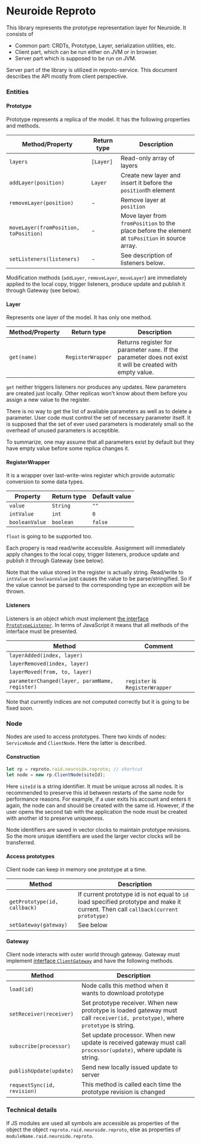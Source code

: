 Neuroide Reproto
================

This library represents the prototype representation layer for Neuroide. It consists of

* Common part: CRDTs, Prototype, Layer, serialization utilities, etc.
* Client part, which can be run either on JVM or in browser.
* Server part which is supposed to be run on JVM.

Server part of the library is utilized in reproto-service. This document describes the API mostly from client perspective.

### Entities

#### Prototype

Prototype represents a replica of the model. It has the following properties and methods.

| Method/Property                       | Return type | Description                                                  |
| ------------------------------------- | ----------- | ------------------------------------------------------------ |
| `layers`                              | `[Layer]`   | Read-only array of layers                                    |
| `addLayer(position)`                  | `Layer`     | Create new layer and insert it before the `position`th element |
| `removeLayer(position)`               | -           | Remove layer at `position`                                   |
| `moveLayer(fromPosition, toPosition)` | -           | Move layer from `fromPosition` to the place before the element at `toPosition` in source array. |
| `setListeners(listeners)`             | -           | See description of listeners below.                          |

Modification methods (`addLayer`, `removeLayer`, `moveLayer`) are immediately applied to the local copy, trigger listeners, produce update and publish it through Gateway (see below).

#### Layer

Represents one layer of the model. It has only one method.

| Method/Property | Return type       | Description                           |
| --------------- | ----------------- | ------------------------------------- |
| `get(name)`     | `RegisterWrapper` | Returns register for parameter `name`. If the parameter does not exist it will be created with empty value. |

`get` neither triggers listeners nor produces any updates. New parameters are created just locally. Other replicas won't know about them before you assign a new value to the register.

There is no way to get the list of available parameters as well as to delete a parameter. User code must control the set of necessary parameter itself. It is supposed that the set of ever used parameters is moderately small so the overhead of unused parameters is acceptible.

To summarize, one may assume that all parameters exist by default but they have empty value before some replica changes it.

#### RegisterWrapper

It is a wrapper over last-write-wins register which provide automatic conversion to some data types.

| Property       | Return type | Default value |
| -------------- | ----------- | ------------- |
| `value`        | `String`    | `""`          |
| `intValue`     | `int`       | `0`           |
| `booleanValue` | `boolean`   | `false`       |

`float` is going to be supported too.

Each propery is read read/write accessible. Assignment will immediately apply changes to the local copy, trigger listeners, produce update and publish it through Gateway (see below).

Note that the value stored in the register is actually string. Read/write to `intValue` or `booleanValue` just causes the value to be parse/stringified. So if the value cannot be parsed to the corresponding type an exception will be thrown.

#### Listeners

Listeners is an object which must implement [the interface `PrototypeListener`](https://github.com/Web-networks/reproto/blob/master/src/commonMain/kotlin/PrototypeListener.kt). In terms of JavaScript it means that all methods of the interface must be presented.

| Method                                         | Comment                         |
| ---------------------------------------------- | ------------------------------- |
| `layerAdded(index, layer)`                     |                                 |
| `layerRemoved(index, layer)`                   |                                 |
| `layerMoved(from, to, layer)`                  |                                 |
| `parameterChanged(layer, paramName, register)` | `register` is `RegisterWrapper` |

Note that currently indices are not computed correctly but it is going to be fixed soon.

### Node

Nodes are used to access prototypes. There two kinds of nodes: `ServiceNode` and `ClientNode`. Here the latter is described.

#### Construction

```js
let rp = reproto.raid.neuroide.reproto; // shortcut
let node = new rp.ClientNode(siteId);
```

Here `siteId` is a string identifier. It must be unique across all nodes. It is recommended to preserve this id between restarts of the same node for performance reasons. For example, if a user exits his account and enters it again, the node can and should be created with the same id. However, if the user opens the second tab with the application the node must be created with another id to preserve uniqueness.

Node identifiers are saved in vector clocks to maintain prototype revisions. So the more unique identifiers are used the larger vector clocks will be transferred.

#### Access prototypes

Client node can keep in memory one prototype at a time. 

| Method                       | Description                                                  |
| ---------------------------- | ------------------------------------------------------------ |
| `getPrototype(id, callback)` | If current prototype id is not equal to `id` load specified prototype and make it current. Then call `callback(current prototype)` |
| `setGateway(gateway)`        | See below                                                    |

#### Gateway

Client node interacts with outer world through gateway. Gateway must implement [interface `ClientGateway`](https://github.com/Web-networks/reproto/blob/master/src/commonMain/kotlin/ClientGateway.kt) and have the following methods.

| Method                      | Description                                                  |      |
| --------------------------- | ------------------------------------------------------------ | ---- |
| `load(id)`                  | Node calls this method when it wants to download prototype   |      |
| `setReceiver(receiver)`     | Set prototype receiver. When new prototype is loaded gateway must call `receiver(id, prototype)`, where `prototype` is string. |      |
| `subscribe(processor)`      | Set update processor. When new update is received gateway must call `processor(update)`, where update is string. |      |
| `publishUpdate(update)`     | Send new locally issued update to server                     |      |
| `requestSync(id, revision)` | This method is called each time the prototype revision is changed |      |

### Technical details

If JS modules are used all symbols are accessible as properties of the object the object `reproto.raid.neuroide.reproto`, else as properties of `moduleName.raid.neuroide.reproto`.